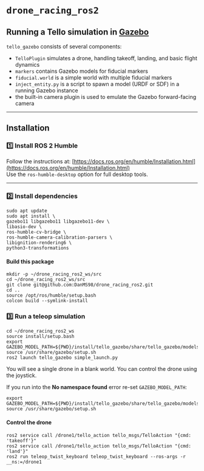 # `drone_racing_ros2`

## Running a Tello simulation in [Gazebo](http://gazebosim.org/)

`tello_gazebo` consists of several components:
* `TelloPlugin` simulates a drone, handling takeoff, landing, and basic flight dynamics
* `markers` contains Gazebo models for fiducial markers
* `fiducial.world` is a simple world with multiple fiducial markers
* `inject_entity.py` is a script to spawn a model (URDF or SDF) in a running Gazebo instance
* the built-in camera plugin is used to emulate the Gazebo forward-facing camera

---

## Installation

### 1️⃣ Install ROS 2 Humble
Follow the instructions at:
[https://docs.ros.org/en/humble/Installation.html](https://docs.ros.org/en/humble/Installation.html)  
Use the `ros-humble-desktop` option for full desktop tools.

---

### 2️⃣ Install dependencies
    sudo apt update
    sudo apt install \
    gazebo11 libgazebo11 libgazebo11-dev \
    libasio-dev \
    ros-humble-cv-bridge \
    ros-humble-camera-calibration-parsers \
    libignition-rendering6 \
    python3-transformations



#### Build this package
    mkdir -p ~/drone_racing_ros2_ws/src
    cd ~/drone_racing_ros2_ws/src
    git clone git@github.com:DanMS98/drone_racing_ros2.git
    cd ..
    source /opt/ros/humble/setup.bash
    colcon build --symlink-install
    
### 3️⃣ Run a teleop simulation

    cd ~/drone_racing_ros2_ws
    source install/setup.bash
    export GAZEBO_MODEL_PATH=${PWD}/install/tello_gazebo/share/tello_gazebo/models
    source /usr/share/gazebo/setup.sh
    ros2 launch tello_gazebo simple_launch.py
    
You will see a single drone in a blank world.
You can control the drone using the joystick.

If you run into the **No namespace found** error re-set `GAZEBO_MODEL_PATH`:

    export GAZEBO_MODEL_PATH=${PWD}/install/tello_gazebo/share/tello_gazebo/models
    source /usr/share/gazebo/setup.sh
    

#### Control the drone
    ros2 service call /drone1/tello_action tello_msgs/TelloAction "{cmd: 'takeoff'}"
    ros2 service call /drone1/tello_action tello_msgs/TelloAction "{cmd: 'land'}"
    ros2 run teleop_twist_keyboard teleop_twist_keyboard --ros-args -r __ns:=/drone1






